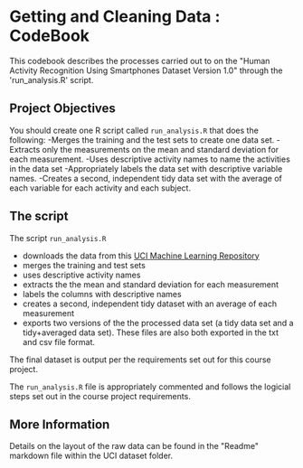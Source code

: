 Getting and Cleaning Data : CodeBook
====================================

This codebook describes the processes carried out to on the "Human Activity Recognition Using Smartphones Dataset Version 1.0" through the 'run_analysis.R' script.


Project Objectives
------------------
You should create one R script called `run_analysis.R` that does the following: 
-Merges the training and the test sets to create one data set.
-Extracts only the measurements on the mean and standard deviation for each measurement. 
-Uses descriptive activity names to name the activities in the data set
-Appropriately labels the data set with descriptive variable names. 
-Creates a second, independent tidy data set with the average of each variable for each activity and each subject. 


The script
----------

The script `run_analysis.R`
- downloads the data from this
  [UCI Machine Learning Repository](http://archive.ics.uci.edu/ml/datasets/Human+Activity+Recognition+Using+Smartphones)
- merges the training and test sets
- uses descriptive activity names
- extracts the the mean and standard deviation for each measurement
- labels the columns with descriptive names
- creates a second, independent tidy dataset with an average of each measurement
- exports two versions of the the processed data set (a tidy data set and a tidy+averaged data set). These files are also both exported in the txt and csv file format.

The final dataset is output per the requirements set out for this course project.

The `run_analysis.R` file is appropriately commented and follows the logicial steps set out in the course project requirements.


More Information
----------------

Details on the layout of the raw data can be found in the "Readme" markdown file within the UCI dataset folder.